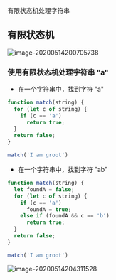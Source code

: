 有限状态机处理字符串



## 有限状态机

![image-20200514200705738](https://tva1.sinaimg.cn/large/007S8ZIlgy1ges8i1g4xpj317e0j64fs.jpg)

### 使用有限状态机处理字符串 "a"

* 在一个字符串中，找到字符 "a"

```js
function match(string) {
  for (let c of string) {
    if (c == 'a')
      return true;
  }
  return false;
}

match('I am groot')
```

* 在一个字符串中，找到字符 "ab"

```js
function match(string) {
  let foundA = false;
  for (let c of string) {
    if (c == 'a')
      foundA = true;
    else if (foundA && c == 'b')
      return true;
  }
  return false;
}

match('I am groot')
```

![image-20200514204311528](https://tva1.sinaimg.cn/large/007S8ZIlgy1ges9jhltbyj30sm0fk477.jpg)